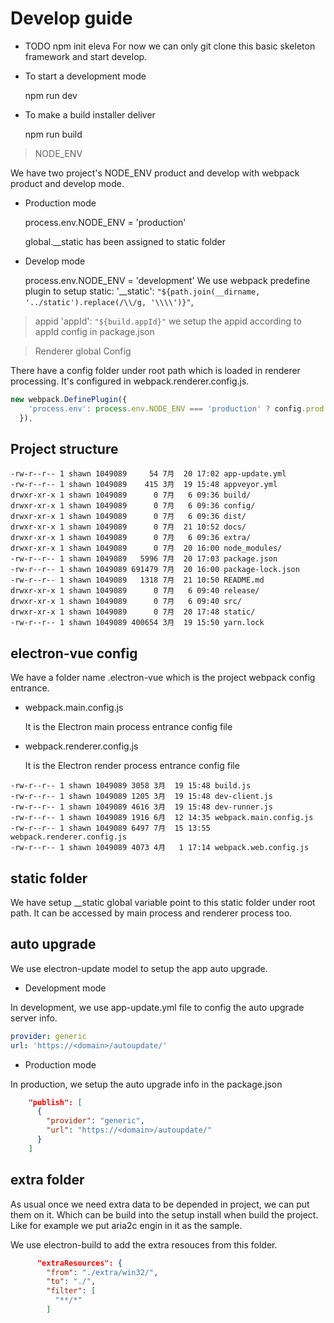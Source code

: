 # Develop guide

- TODO npm init eleva  For now we can only git clone this basic skeleton framework and start develop.

- To start a development mode

  npm run dev

- To make a build installer deliver

  npm run build

> NODE_ENV

We have two project's NODE_ENV product and develop with webpack product and develop mode.

- Production mode

  process.env.NODE_ENV = 'production'

  global.__static has been assigned to static folder

- Develop mode

  process.env.NODE_ENV = 'development'
  We use webpack predefine plugin to setup static:  '__static': `"${path.join(__dirname, '../static').replace(/\\/g, '\\\\')}"`,

> appid
 'appId': `"${build.appId}"`  we setup the appid according to appId config in package.json


> Renderer global Config

  There have a config folder under root path which is loaded in renderer processing. It's configured in webpack.renderer.config.js.

  ```javascript
new webpack.DefinePlugin({
      'process.env': process.env.NODE_ENV === 'production' ? config.prod.env : config.dev.env
    }),
  ```


## Project structure

```linux
-rw-r--r-- 1 shawn 1049089     54 7月  20 17:02 app-update.yml
-rw-r--r-- 1 shawn 1049089    415 3月  19 15:48 appveyor.yml
drwxr-xr-x 1 shawn 1049089      0 7月   6 09:36 build/
drwxr-xr-x 1 shawn 1049089      0 7月   6 09:36 config/
drwxr-xr-x 1 shawn 1049089      0 7月   6 09:36 dist/
drwxr-xr-x 1 shawn 1049089      0 7月  21 10:52 docs/
drwxr-xr-x 1 shawn 1049089      0 7月   6 09:36 extra/
drwxr-xr-x 1 shawn 1049089      0 7月  20 16:00 node_modules/
-rw-r--r-- 1 shawn 1049089   5996 7月  20 17:03 package.json
-rw-r--r-- 1 shawn 1049089 691479 7月  20 16:00 package-lock.json
-rw-r--r-- 1 shawn 1049089   1318 7月  21 10:50 README.md
drwxr-xr-x 1 shawn 1049089      0 7月   6 09:40 release/
drwxr-xr-x 1 shawn 1049089      0 7月   6 09:40 src/
drwxr-xr-x 1 shawn 1049089      0 7月  20 17:48 static/
-rw-r--r-- 1 shawn 1049089 400654 3月  19 15:50 yarn.lock
```

## electron-vue config

We have a folder name .electron-vue which is the project webpack config entrance.

- webpack.main.config.js

  It is the Electron main process entrance config file

- webpack.renderer.config.js

  It is the Electron render process entrance config file

```linux
-rw-r--r-- 1 shawn 1049089 3058 3月  19 15:48 build.js
-rw-r--r-- 1 shawn 1049089 1205 3月  19 15:48 dev-client.js
-rw-r--r-- 1 shawn 1049089 4616 3月  19 15:48 dev-runner.js
-rw-r--r-- 1 shawn 1049089 1916 6月  12 14:35 webpack.main.config.js
-rw-r--r-- 1 shawn 1049089 6497 7月  15 13:55 webpack.renderer.config.js
-rw-r--r-- 1 shawn 1049089 4073 4月   1 17:14 webpack.web.config.js

```

## static folder

We have setup __static global variable point to this static folder under root path. It can be accessed by main process and renderer process too.


## auto upgrade

We use electron-update model to setup the app auto upgrade.

- Development mode

In development, we use app-update.yml file to config the auto upgrade server info.

``` yml
provider: generic
url: 'https://<domain>/autoupdate/'
```

- Production mode

In production, we setup the auto upgrade info in the package.json

```json
    "publish": [
      {
        "provider": "generic",
        "url": "https://<domain>/autoupdate/"
      }
    ]
```

## extra folder

As usual once we need extra data to be depended in project, we can put them on it. Which can be build into the setup install when build the project. Like for example we put aria2c engin in it as the sample.

We use electron-build to add the extra resouces from this folder.

```json
      "extraResources": {
        "from": "./extra/win32/",
        "to": "./",
        "filter": [
          "**/*"
        ]
```
